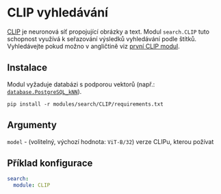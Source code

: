 # CLIP vyhledávání

[CLIP](https://openai.com/research/clip) je neuronová síť propojující obrázky a text. Modul `search.CLIP` tuto 
schopnost využívá k seřazování výsledků vyhledávání podle štítků. Vyhledávejte pokud možno v angličtině viz [první CLIP modul](../../modules/tag/CLIP/README.md).

## Instalace

Modul vyžaduje databázi s podporou vektorů (např.: [`database.PostgreSQL_kNN`](../../database/PostgreSQL_kNN/README.md)).

```shell
pip install -r modules/search/CLIP/requirements.txt
```

## Argumenty

`model` - (volitelný, výchozí hodnota: `ViT-B/32`) verze CLIPu, kterou požívat

## Příklad konfigurace

```yaml
search:
  module: CLIP
```